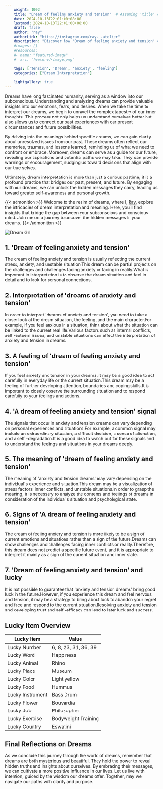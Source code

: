 ```yaml
---
    weight: 1002
    title: "Dream of feeling anxiety and tension"  # Assuming 'title' column exists
    date: 2024-10-13T22:01:00+08:00
    lastmod: 2024-10-13T22:01:00+08:00
    draft: false
    author: "ray"
    authorLink: "https://instagram.com/ray._.atelier"
    description: "Discover how 'Dream of feeling anxiety and tension' can interpret your future and uncover its significant meanings in your life."
    #images: []
    #resources:
    #- name: "featured-image"
    #  src: "featured-image.png"
    
    tags: ['tension', 'Dream', 'anxiety', 'feeling']
    categories: ["Dream Interpretation"]
    
    lightgallery: true
---
```

    
Dreams have long fascinated humanity, serving as a window into our subconscious. Understanding and analyzing dreams can provide valuable insights into our emotions, fears, and desires. When we take the time to interpret our dreams, we begin to unravel the complex tapestry of our inner thoughts. This process not only helps us understand ourselves better but also allows us to connect our past experiences with our present circumstances and future possibilities.

By delving into the meanings behind specific dreams, we can gain clarity about unresolved issues from our past. These dreams often reflect our memories, traumas, and lessons learned, reminding us of what we need to confront or embrace. Moreover, dreams can serve as a guide for our future, revealing our aspirations and potential paths we may take. They can provide warnings or encouragement, nudging us toward decisions that align with our true selves.

Ultimately, dream interpretation is more than just a curious pastime; it is a profound practice that bridges our past, present, and future. By engaging with our dreams, we can unlock the hidden messages they carry, leading us toward greater self-awareness and personal growth.

{{< admonition >}}
Welcome to the realm of dreams, where I, [Ray](https://instagram.com/ray._.atelier), explore the intricacies of dream interpretation and meaning. Here, you’ll find insights that bridge the gap between your subconscious and conscious mind. Join me on a journey to uncover the hidden messages in your dreams.
{{< /admonition >}}

![Dream Grl](https://cdn.pixabay.com/photo/2017/11/02/03/35/gothic-2910057_1280.jpg "Dream Grl")

## 1. 'Dream of feeling anxiety and tension'
The dream of feeling anxiety and tension is usually reflecting the current stress, anxiety, and unstable situation.This dream can be partial projects on the challenges and challenges facing anxiety or facing in reality.What is important in interpretation is to observe the dream situation and feel in detail and to look for personal connections.

## 2. Interpretation of 'dreams of anxiety and tension'
In order to interpret 'dreams of anxiety and tension', you need to take a closer look at the dream situation, the feeling, and the main character.For example, if you feel anxious in a situation, think about what the situation can be linked to the current real life.Various factors such as internal conflicts, self -esteem issues, and unstable situations can affect the interpretation of anxiety and tension in dreams.

## 3. A feeling of 'dream of feeling anxiety and tension'
If you feel anxiety and tension in your dreams, it may be a good idea to act carefully in everyday life or the current situation.This dream may be a feeling of further developing attention, boundaries and coping skills.It is important to closely observe the surrounding situation and to respond carefully to your feelings and actions.

## 4. 'A dream of feeling anxiety and tension' signal
The signals that occur in anxiety and tension dreams can vary depending on personal experiences and situations.For example, a common signal may include an extraordinary situation, a difficult decision, a sense of alienation, and a self -degradation.It is a good idea to watch out for these signals and to understand the feelings and situations in your dreams deeply.

## 5. The meaning of 'dream of feeling anxiety and tension'
The meaning of 'anxiety and tension dreams' may vary depending on the individual's experience and situation.This dream may be a visualization of stress factors, inner conflicts, and unstable situations.In order to grasp the meaning, it is necessary to analyze the contents and feelings of dreams in consideration of the individual's situation and psychological state.

## 6. Signs of 'A dream of feeling anxiety and tension'
The dream of feeling anxiety and tension is more likely to be a sign of current emotions and situations rather than a sign of the future.Dreams can show challenges and challenges facing inner conflicts or reality.Therefore, this dream does not predict a specific future event, and it is appropriate to interpret it mainly as a sign of the current situation and inner state.

## 7. 'Dream of feeling anxiety and tension' and lucky
It is not possible to guarantee that 'anxiety and tension dreams' bring good luck in the future.However, if you experience this dream and feel nervous and tension, it may be a strategy to bring about luck to abandon your regret and face and respond to the current situation.Resolving anxiety and tension and developing trust and self -efficacy can lead to later luck and success.

## Lucky Item Overview
| Lucky Item          | Value              |
|---------------|--------------------|
| Lucky Number        | 6, 8, 23, 31, 36, 39  |
| Lucky Word          | Happiness |
| Lucky Animal        | Rhino |
| Lucky Place         | Museum     |
| Lucky Color         | Light yellow     |
| Lucky Food          | Hummus      |
| Lucky Instrument    | Bass Drum |
| Lucky Flower        | Bouvardia    |
| Lucky Job           | Philosopher       |
| Lucky Exercise      | Bodyweight Training  |
| Lucky Country       | Eswatini    |


##  Final Reflections on Dreams

As we conclude this journey through the world of dreams, remember that dreams are both mysterious and beautiful. They hold the power to reveal hidden truths and insights about ourselves. By embracing their messages, we can cultivate a more positive influence in our lives. Let us live with intention, guided by the wisdom our dreams offer. Together, may we navigate our paths with clarity and purpose.

